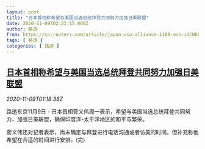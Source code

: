 ```yaml
---
layout: post
title: "日本首相称希望与美国当选总统拜登共同努力加强日美联盟"
date: 2020-11-09T02:23:15.000Z
author: 路透
from: https://cn.reuters.com/article/japan-usa-alliance-1109-mon-idCNKBS27P02C
tags: [ 路透 ]
categories: [ 路透 ]
---
```

<!--1604888595000-->
[日本首相称希望与美国当选总统拜登共同努力加强日美联盟](https://cn.reuters.com/article/japan-usa-alliance-1109-mon-idCNKBS27P02C)
------

<div>
<div><i>2020-11-09T01:18:38Z</i></div><p>路透东京11月9日 - 日本首相菅义伟周一表示，希望与美国当选总统拜登共同努力，加强日美联盟，确保印度洋-太平洋地区的和平与繁荣。</p><p>菅义伟还对记者表示，尚未确定与拜登进行电话沟通或者访美的时间，但补充称他希望在合适的时间进行安排。(完)</p>
</div>
